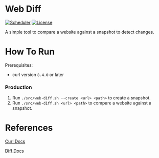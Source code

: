 # Web Diff
[![Scheduler](https://img.shields.io/github/actions/workflow/status/tomdewildt/web-diff/scheduler.yml?branch=master&label=scheduler)](https://github.com/tomdewildt/web-diff/actions/workflows/scheduler.yml)
[![License](https://img.shields.io/github/license/tomdewildt/web-diff)](https://github.com/tomdewildt/web-diff/blob/master/LICENSE)

A simple tool to compare a website against a snapshot to detect changes.

# How To Run

Prerequisites:
* curl version ```8.4.0``` or later

### Production

1. Run ```./src/web-diff.sh --create <url> <path>``` to create a snapshot.
2. Run ```./src/web-diff.sh <url> <path>``` to compare a website against a snapshot.

# References

[Curl Docs](https://curl.se/docs/manpage.html)

[Diff Docs](https://man7.org/linux/man-pages/man1/diff.1.html)
